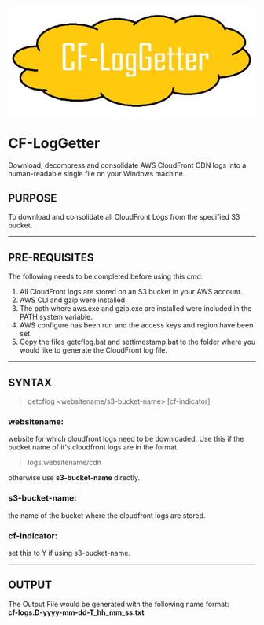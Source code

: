 <img src="cf-loggetter-logo.png" align="middle">

# CF-LogGetter

Download, decompress and consolidate AWS CloudFront CDN logs into a human-readable single file on your Windows machine.

## PURPOSE                             

To download and consolidate all CloudFront Logs from the specified S3 bucket.                          

___                                                            

## PRE-REQUISITES                         
                                                            
The following needs to be completed before using this cmd:  
                                                            
1. All CloudFront logs are stored on an S3 bucket in your AWS account.                                             
2. AWS CLI and gzip were installed.                         
3. The path where aws.exe and gzip.exe are installed were included in the PATH system variable.                    
4. AWS configure has been run and the access keys and region have been set.                                           
5. Copy the files getcflog.bat and settimestamp.bat to the folder where you would like to generate the CloudFront log file.                                                

___                                                            

## SYNTAX                                                             
                                                            
 > getcflog <websitename/s3-bucket-name> [cf-indicator]     
                                                            
 ### websitename:                                               
website for which cloudfront logs need to be downloaded. Use this if the bucket name of it's cloudfront logs are in the format  

> logs.websitename/cdn  

otherwise use **s3-bucket-name** directly.

### s3-bucket-name:                                            
the name of the bucket where the cloudfront logs are stored.                              
                                                            
### cf-indicator:                                              
set this to Y if using s3-bucket-name.

___                                                            

## OUTPUT  
                                                            
The Output File would be generated with the following name format:                                                      
      **cf-logs.D-yyyy-mm-dd-T_hh_mm_ss.txt**                   
